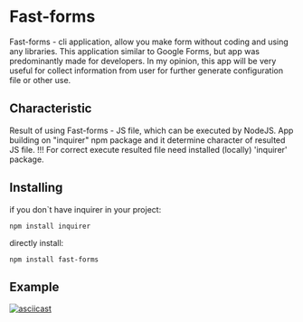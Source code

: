 # Fast-forms

Fast-forms - cli application, allow you make form without coding and using any libraries.
This application similar to Google Forms, but app was predominantly made for developers.
In my opinion, this app will be very useful for collect information from user for further
generate configuration file or other use.

## Сharacteristic

Result of using Fast-forms - JS file, which can be executed by NodeJS.
App building on "inquirer" npm package and it determine character of resulted JS file.
!!! For correct execute resulted file need installed (locally) 'inquirer' package.


## Installing

if you don`t have inquirer in your project:
```
npm install inquirer
```
directly install:
```
npm install fast-forms
```

## Example
[![asciicast](https://asciinema.org/a/WFclCYloyhpjoEp5hjkMATWDC.svg)](https://asciinema.org/a/WFclCYloyhpjoEp5hjkMATWDC)